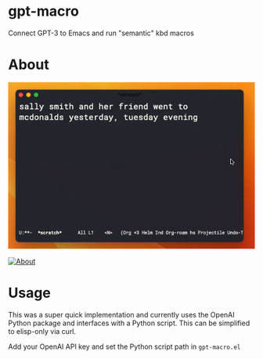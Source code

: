 # gpt-macro
Connect GPT-3 to Emacs and run "semantic" kbd macros

# About
![Demo](./assets/emacs-gpt-macro-2.gif)

[![About](https://raw.githubusercontent.com/samrawal/gpt-macro/main/assets/tweet.png)](https://twitter.com/samarthrawal/status/1591527892386734081)

# Usage
This was a super quick implementation and currently uses the OpenAI Python package and interfaces with a Python script. This can be simplified to elisp-only via curl.

Add your OpenAI API key and set the Python script path in `gpt-macro.el` 
